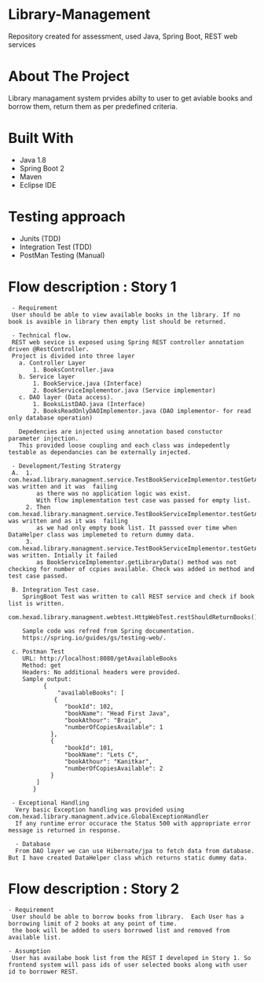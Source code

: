 # Library-Management
Repository created for assessment, used Java, Spring Boot, REST web services

# About The Project
Library managament system prvides abilty to user to get aviable books and borrow them, return them as per predefined criteria.

# Built With
- Java 1.8 
- Spring Boot 2
- Maven
- Eclipse IDE

# Testing approach
- Junits (TDD)
- Integration Test (TDD)
- PostMan Testing (Manual)

# Flow description : Story 1
     - Requirement
     User should be able to view available books in the library. If no book is avaible in library then empty list should be returned.
     
     - Technical flow.
     REST web sevice is exposed using Spring REST controller annotation driven @RestController. 
     Project is divided into three layer 
       a. Controller Layer
           1. BooksController.java 
       b. Service layer
           1. BookService.java (Interface)
           2. BookServiceImplementor.java (Service implementor)
       c. DAO layer (Data access). 
           1. BooksListDAO.java (Interface)
           2. BooksReadOnlyDAOImplementor.java (DAO implementor- for read only database operation)
       
       Depedencies are injected using annotation based constuctor parameter injection. 
       This provided loose coupling and each class was indepedently testable as dependancies can be externally injected. 
       
     - Development/Testing Stratergy 
     A.  1. com.hexad.library.managment.service.TestBookServiceImplementor.testGetAvailableBooks_NoBooksAvailableCondition() was written and it was  failing 
            as there was no application logic was exist.
            With flow implementation test case was passed for empty list.
         2. Then com.hexad.library.managment.service.TestBookServiceImplementor.testGetAvailableBooks_booksAvailableCondition() was written and as it was  failing 
            as we had only empty book list. It passsed over time when DataHelper class was implemeted to return dummy data.
		 3. com.hexad.library.managment.service.TestBookServiceImplementor.testGetAvailableBooks_booksAvailableCondition_ForZeroCopies() was written. Intially it failed
		    as BookServiceImplementor.getLibraryData() method was not checking for number of ccpies available. Check was added in method and test case passed.
        
     B. Integration Test case.
        SpringBoot Test was written to call REST service and check if book list is written. 
        com.hexad.library.managment.webtest.HttpWebTest.restShouldReturnBooks()
        
        Sample code was refred from Spring documentation.
        https://spring.io/guides/gs/testing-web/.
        
     c. Postman Test
        URL: http://localhost:8080/getAvailableBooks
        Method: get
        Headers: No additional headers were provided. 
        Sample output: 
              {
                  "availableBooks": [
                 {
                    "bookId": 102,
                    "bookName": "Head First Java",
                    "bookAthour": "Brain",
                    "numberOfCopiesAvailable": 1
                },
                {
                    "bookId": 101,
                    "bookName": "Lets C",
                    "bookAthour": "Kanitkar",
                    "numberOfCopiesAvailable": 2
                }
            ]
           }
           
     - Exceptional Handling
      Very basic Exception handling was provided using com.hexad.library.managment.advice.GlobalExceptionHandler
      If any runtime error occurace the Status 500 with appropriate error message is returned in response. 
      
      - Database 
      From DAO layer we can use Hibernate/jpa to fetch data from database. But I have created DataHelper class which returns static dummy data. 
	  
# Flow description : Story 2
    - Requirement
     User should be able to borrow books from library.  Each User has a borrowing limit of 2 books at any point of time. 
     the book will be added to users borrowed list and removed from available list. 

    - Assumption
     User has availabe book list from the REST I developed in Story 1. So frontend system will pass ids of user selected books along with user id to borrower REST. 
      
    
   
 

             
        
        
        
        
        
        
        
     
     
     
  
